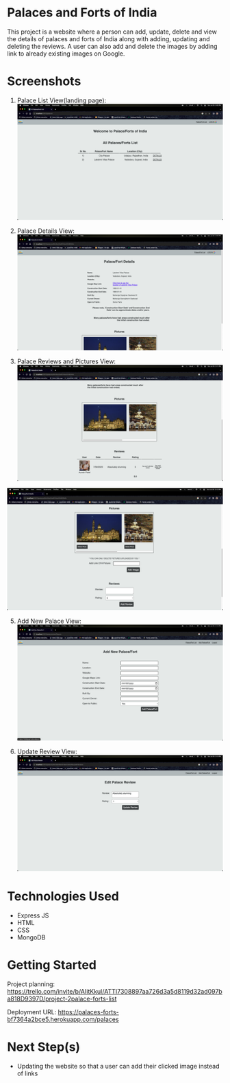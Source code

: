 # Palaces and Forts of India
This project is a website where a person can add, update, delete and view the details of palaces and forts of India along with adding, updating and deleting the reviews. A user can also add and delete the images by adding link to already existing images on Google.

# Screenshots
1) Palace List View(landing page):
![Palace List View(landing page)](/public/images-for-readme/palace-list-view.png/?raw=true)

2) Palace Details View:
![Palace Details View](/public/images-for-readme/palace-detail-view.png/?raw=true)

3) Palace Reviews and Pictures View:
![Palace Reviews and Pictures View](/public/images-for-readme/palace-picture-and-reviews-view.png/?raw=true)

![Add And Update Reviews and Pictures View](/public/images-for-readme/add-and-update-picture-and-reviews.png/?raw=true)

5) Add New Palace View:
![Add New Palace View](/public/images-for-readme/add-new-palace.png?raw=true)

6) Update Review View:
![Update Review View](/public/images-for-readme/update-review.png/?raw=true)

# Technologies Used

- Express JS
- HTML
- CSS
- MongoDB

# Getting Started

Project planning: https://trello.com/invite/b/AIitKkul/ATTI7308897aa726d3a5d8119d32ad097ba818D9397D/project-2palace-forts-list


Deployment URL: https://palaces-forts-bf7364a2bce5.herokuapp.com/palaces

# Next Step(s)

- Updating the website so that a user can add their clicked image instead of links